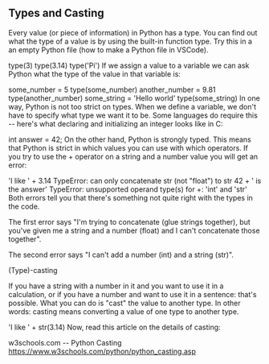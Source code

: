 ## Types and Casting

Every value (or piece of information) in Python has a type. You can find out what the type of a value is by using the built-in function type. Try this in a an empty Python file (how to make a Python file in VSCode).

type(3)
type(3.14)
type('Pi')
If we assign a value to a variable we can ask Python what the type of the value in that variable is:

some_number = 5
type(some_number)
another_number = 9.81
type(another_number)
some_string = 'Hello world'
type(some_string)
In one way, Python is not too strict on types. When we define a variable, we don't have to specify what type we want it to be. Some languages do require this -- here's what declaring and initializing an integer looks like in C:

int answer = 42;
On the other hand, Python is strongly typed. This means that Python is strict in which values you can use with which operators. If you try to use the + operator on a string and a number value you will get an error:

'I like ' + 3.14
TypeError: can only concatenate str (not "float") to str
42 + ' is the answer'
TypeError: unsupported operand type(s) for +: 'int' and 'str'
Both errors tell you that there's something not quite right with the types in the code.

The first error says "I'm trying to concatenate (glue strings together), but you've given me a string and a number (float) and I can't concatenate those together".

The second error says "I can't add a number (int) and a string (str)".

(Type)-casting

If you have a string with a number in it and you want to use it in a calculation, or if you have a number and want to use it in a sentence: that's possible. What you can do is "cast" the value to another type. In other words: casting means converting a value of one type to another type.

'I like ' + str(3.14)
Now, read this article on the details of casting:

w3schools.com -- Python Casting
https://www.w3schools.com/python/python_casting.asp